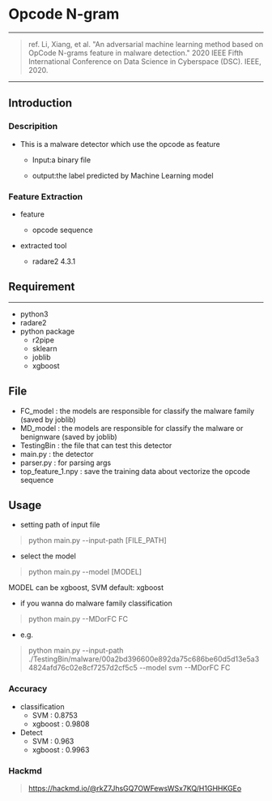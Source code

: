# Opcode N-gram

---
>ref. Li, Xiang, et al. "An adversarial machine learning method based on OpCode N-grams feature in malware detection." 2020 IEEE Fifth International Conference on Data Science in Cyberspace (DSC). IEEE, 2020.

---
## Introduction

### Descripition

* This is a malware detector which use the opcode as feature
    
    - Input:a binary file
    
    - output:the label predicted by Machine Learning model
    
### Feature Extraction

* feature 
    - opcode sequence

* extracted tool
    
     - radare2 4.3.1

## Requirement
---
* python3
* radare2
* python package
    - r2pipe
    - sklearn
    - joblib
    - xgboost

## File
* FC_model : the models are responsible for classify the malware family (saved by joblib)
* MD_model : the models are responsible for classify the malware or benignware (saved by joblib)
* TestingBin : the file that can test this detector
* main.py : the detector
* parser.py : for parsing args
* top_feature_1.npy : save the training data about vectorize the opcode sequence

## Usage
* setting path of input file
> python main.py --input-path [FILE_PATH]

* select the model
> python main.py --model [MODEL]

MODEL can be xgboost, SVM  default: xgboost

* if you wanna do malware family classification
> python main.py --MDorFC FC

* e.g.
> python main.py --input-path ./TestingBin/malware/00a2bd396600e892da75c686be60d5d13e5a34824afd76c02e8cf7257d2cf5c5 --model svm --MDorFC FC



### Accuracy
* classification
    * SVM : 0.8753
    * xgboost : 0.9808
* Detect
    * SVM : 0.963
    * xgboost : 0.9963

### Hackmd
> https://hackmd.io/@rkZ7JhsGQ7OWFewsWSx7KQ/H1GHHKGEo